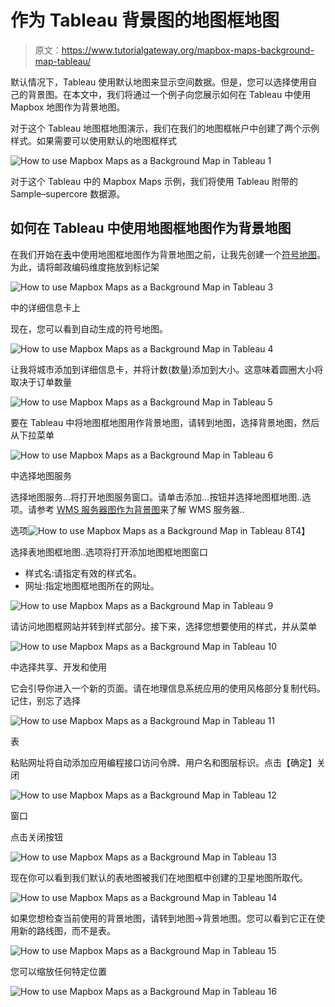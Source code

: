 # 作为 Tableau 背景图的地图框地图

> 原文：<https://www.tutorialgateway.org/mapbox-maps-background-map-tableau/>

默认情况下，Tableau 使用默认地图来显示空间数据。但是，您可以选择使用自己的背景图。在本文中，我们将通过一个例子向您展示如何在 Tableau 中使用 Mapbox 地图作为背景地图。

对于这个 Tableau 地图框地图演示，我们在我们的地图框帐户中创建了两个示例样式。如果需要可以使用默认的地图框样式

![How to use Mapbox Maps as a Background Map in Tableau 1](img/1d90b2d7521ccfc6aad35704aec10d4c.png)

对于这个 Tableau 中的 Mapbox Maps 示例，我们将使用 Tableau 附带的 Sample–supercore 数据源。

## 如何在 Tableau 中使用地图框地图作为背景地图

在我们开始在[表](https://www.tutorialgateway.org/tableau/)中使用地图框地图作为背景地图之前，让我先创建一个[符号地图](https://www.tutorialgateway.org/how-to-create-a-map-in-tableau/)。为此，请将邮政编码维度拖放到标记架

![How to use Mapbox Maps as a Background Map in Tableau 3](img/f9fd0d5f48a7bdca679a5aec5473571e.png)

中的详细信息卡上

现在，您可以看到自动生成的符号地图。

![How to use Mapbox Maps as a Background Map in Tableau 4](img/305c90ace3251141b917040eed0fa7c2.png)

让我将城市添加到详细信息卡，并将计数(数量)添加到大小。这意味着圆圈大小将取决于订单数量

![How to use Mapbox Maps as a Background Map in Tableau 5](img/23f24dad1f3bab817a2cd46fa7211547.png)

要在 Tableau 中将地图框地图用作背景地图，请转到地图，选择背景地图，然后从下拉菜单

![How to use Mapbox Maps as a Background Map in Tableau 6](img/8589dd80749a18eb5103df730a7e1ad3.png)

中选择地图服务

选择地图服务…将打开地图服务窗口。请单击添加…按钮并选择地图框地图..选项。请参考 [WMS 服务器图作为背景图](https://www.tutorialgateway.org/wms-server-map-as-a-background-map-in-tableau/)来了解 WMS 服务器..

选项![How to use Mapbox Maps as a Background Map in Tableau 8](img/ae39a9eeaf769cd251eb1faf98c39268.png)T4】

选择表地图框地图..选项将打开添加地图框地图窗口

*   样式名:请指定有效的样式名。
*   网址:指定地图框地图所在的网址。

![How to use Mapbox Maps as a Background Map in Tableau 9](img/8d4a738d4d4e7610138bf38390f4f89a.png)

请访问地图框网站并转到样式部分。接下来，选择您想要使用的样式，并从菜单

![How to use Mapbox Maps as a Background Map in Tableau 10](img/99eeb21e570493fe9664539d18a48715.png)

中选择共享、开发和使用

它会引导你进入一个新的页面。请在地理信息系统应用的使用风格部分复制代码。记住，别忘了选择

![How to use Mapbox Maps as a Background Map in Tableau 11](img/2973bbc8c1874bfacf4dafb3ba0167e3.png)

表

粘贴网址将自动添加应用编程接口访问令牌、用户名和图层标识。点击【确定】关闭

![How to use Mapbox Maps as a Background Map in Tableau 12](img/92c9e995ec80de2ed0b43c9cf5933c4d.png)

窗口

点击关闭按钮

![How to use Mapbox Maps as a Background Map in Tableau 13](img/a93efa1c3c9fd91e51eaf52b6cc73760.png)

现在你可以看到我们默认的表地图被我们在地图框中创建的卫星地图所取代。

![How to use Mapbox Maps as a Background Map in Tableau 14](img/63cdbe30a8fe34002576e2c1181a93c9.png)

如果您想检查当前使用的背景地图，请转到地图->背景地图。您可以看到它正在使用新的路线图，而不是表。

![How to use Mapbox Maps as a Background Map in Tableau 15](img/5e22e655420c1e7fde9e01c49eba9390.png)

您可以缩放任何特定位置

![How to use Mapbox Maps as a Background Map in Tableau 16](img/661db5559900e1c905b527ae1e438587.png)